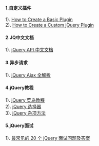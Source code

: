 #### 1.自定义插件
1). [How to Create a Basic Plugin](https://learn.jquery.com/plugins/basic-plugin-creation/)  
2). [How to Create a Custom jQuery Plugin](https://www.ostraining.com/blog/coding/custom-jquery-plugin/)  
#### 2.JQ中文文档
1). [jQuery API 中文文档](http://www.css88.com/jqapi-1.9/)  
#### 3.异步请求
1). [jQuery Ajax 全解析](http://www.cnblogs.com/QLeelulu/archive/2008/04/21/1163021.html)  
#### 4.jQuery教程
1). [jQuery 菜鸟教程](http://www.runoob.com/jquery/jquery-dom-remove.html)  
2). [jQuery 选择器](http://www.runoob.com/jquery/jquery-ref-selectors.html)  
3). [jQuery 杂项方法](http://www.runoob.com/jquery/jquery-ref-misc.html)  
#### 5.jQuery面试
1). [最常见的 20 个 jQuery 面试问题及答案](http://www.oschina.net/translate/jquery-interview-questions-answers-programmers?lang=chs&page=2)  






